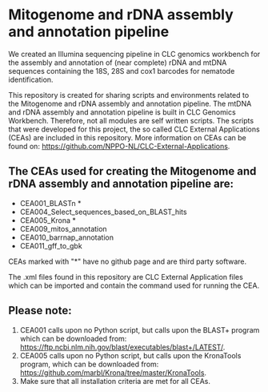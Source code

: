 <h1>Mitogenome and rDNA assembly and annotation pipeline </h1>

We created an Illumina sequencing pipeline in CLC genomics workbench for the assembly and annotation of (near complete) rDNA and mtDNA sequences containing the 18S, 28S and cox1 barcodes for nematode identification. 


This repository is created for sharing scripts and environments related to the Mitogenome and rDNA assembly and annotation pipeline.
The mtDNA and rDNA assembly and annotation pipeline is built in CLC Genomics Workbench. Therefore, not all modules are self written scripts. 
The scripts that were developed for this project, the so called CLC External Applications (CEAs) are included in this repository.
More information on CEAs can be found on: https://github.com/NPPO-NL/CLC-External-Applications.

<h2>The CEAs used for creating the Mitogenome and rDNA assembly and annotation pipeline are: </h2>

 - CEA001_BLASTn *
 - CEA004_Select_sequences_based_on_BLAST_hits
 - CEA005_Krona *
 - CEA009_mitos_annotation
 - CEA010_barrnap_annotation 
 - CEA011_gff_to_gbk

CEAs marked with "*" have no github page and are third party software. 

The .xml files found in this repository are CLC External Application files which can be imported and contain the command used for running the CEA.


<h2>Please note:</h2>

 1. CEA001 calls upon no Python script, but calls upon the BLAST+ program which can be downloaded from: https://ftp.ncbi.nlm.nih.gov/blast/executables/blast+/LATEST/. 
 2. CEA005 calls upon no Python script, but calls upon the KronaTools program, which can be downloaded from: https://github.com/marbl/Krona/tree/master/KronaTools.
 3. Make sure that all installation criteria are met for all CEAs. 
